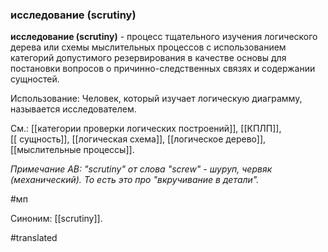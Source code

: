 ### исследование (scrutiny)

**исследование (scrutiny)** - процесс тщательного изучения логического дерева или схемы мыслительных процессов с использованием категорий допустимого резервирования в качестве основы для постановки вопросов о причинно-следственных связях и содержании сущностей.

Использование: Человек, который изучает логическую диаграмму, называется исследователем.

См.: [[категории проверки логических построений]], [[КПЛП]], [[ сущность]], [[логическая схема]], [[логическое дерево]], [[мыслительные процессы]].

*Примечание АВ:* *"scrutiny" от слова "screw" - шуруп, червяк (механический). То есть это про "вкручивание в детали".*  

#мп

Синоним: [[scrutiny]].

#translated
